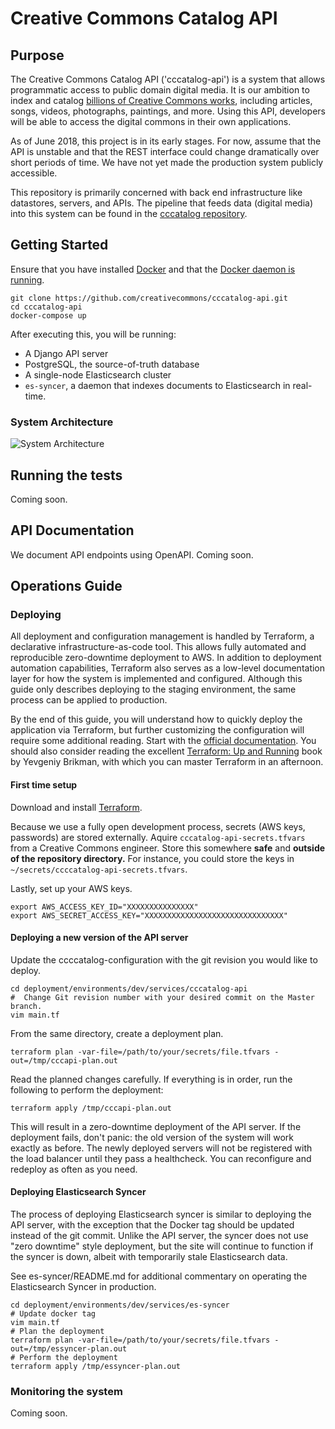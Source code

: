 # Creative Commons Catalog API

## Purpose

The Creative Commons Catalog API ('cccatalog-api') is a system that allows programmatic access to public domain digital media. It is our ambition to index and catalog [billions of Creative Commons works](https://stateof.creativecommons.org/), including articles, songs, videos, photographs, paintings, and more. Using this API, developers will be able to access the digital commons in their own applications.

As of June 2018, this project is in its early stages. For now, assume that the API is unstable and that the REST interface could change dramatically over short periods of time. We have not yet made the production system publicly accessible.

This repository is primarily concerned with back end infrastructure like datastores, servers, and APIs. The pipeline that feeds data (digital media) into this system can be found in the [cccatalog repository](https://github.com/creativecommons/cccatalog).

## Getting Started

Ensure that you have installed [Docker](https://docs.docker.com/install/) and that the [Docker daemon is running](https://docs.docker.com/config/daemon/).
```
git clone https://github.com/creativecommons/cccatalog-api.git
cd cccatalog-api
docker-compose up
```

After executing this, you will be running:
* A Django API server
* PostgreSQL, the source-of-truth database
* A single-node Elasticsearch cluster
* `es-syncer`, a daemon that indexes documents to Elasticsearch in real-time.

### System Architecture
![System Architecture](https://raw.githubusercontent.com/creativecommons/cccatalog-api/syncer_tests_and_docs/system_architecture.png)

## Running the tests
Coming soon.

## API Documentation

We document API endpoints using OpenAPI. Coming soon.


## Operations Guide

### Deploying
All deployment and configuration management is handled by Terraform, a declarative infrastructure-as-code tool. This allows fully automated and reproducible zero-downtime deployment to AWS. In addition to deployment automation capabilities, Terraform also serves as a low-level documentation layer for how the system is implemented and configured. Although this guide only describes deploying to the staging environment, the same process can be applied to production.

By the end of this guide, you will understand how to quickly deploy the application via Terraform, but further customizing the configuration will require some additional reading. Start with the [official documentation](https://www.terraform.io/intro/index.html). You should also consider reading the excellent [Terraform: Up and Running](https://www.terraformupandrunning.com/) book by Yevgeniy Brikman, with which you can master Terraform in an afternoon.

#### First time setup
Download and install [Terraform](https://www.terraform.io/downloads.html).

Because we use a fully open development process, secrets (AWS keys, passwords) are stored externally. Aquire `cccatalog-api-secrets.tfvars` from a Creative Commons engineer. Store this somewhere **safe** and **outside of the repository directory.** For instance, you could store the keys in `~/secrets/ccccatalog-api-secrets.tfvars`.

Lastly, set up your AWS keys.
```
export AWS_ACCESS_KEY_ID="XXXXXXXXXXXXXXX"
export AWS_SECRET_ACCESS_KEY="XXXXXXXXXXXXXXXXXXXXXXXXXXXXXXX"
```

#### Deploying a new version of the API server

Update the ccccatalog-configuration with the git revision you would like to deploy.
```
cd deployment/environments/dev/services/cccatalog-api
#  Change Git revision number with your desired commit on the Master branch.
vim main.tf
```

From the same directory, create a deployment plan.

```
terraform plan -var-file=/path/to/your/secrets/file.tfvars -out=/tmp/cccapi-plan.out
```

Read the planned changes carefully. If everything is in order, run the following to perform the deployment:

```
terraform apply /tmp/cccapi-plan.out
```

This will result in a zero-downtime deployment of the API server. If the deployment fails, don't panic: the old version of the system will work exactly as before. The newly deployed servers will not be registered with the load balancer until they pass a healthcheck. You can reconfigure and redeploy as often as you need.

#### Deploying Elasticsearch Syncer
The process of deploying Elasticsearch syncer is similar to deploying the API server, with the exception that the Docker tag should be updated instead of the git commit. Unlike the API server, the syncer does not use "zero downtime" style deployment, but the site will continue to function if the syncer is down, albeit with temporarily stale Elasticsearch data.

See es-syncer/README.md for additional commentary on operating the Elasticsearch Syncer in production.
```
cd deployment/environments/dev/services/es-syncer
# Update docker tag
vim main.tf
# Plan the deployment
terraform plan -var-file=/path/to/your/secrets/file.tfvars -out=/tmp/essyncer-plan.out
# Perform the deployment
terraform apply /tmp/essyncer-plan.out
```

### Monitoring the system

Coming soon.
